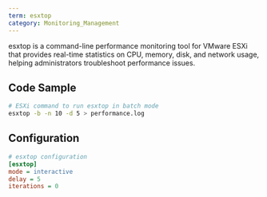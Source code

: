```yaml
---
term: esxtop
category: Monitoring_Management
---
```


esxtop is a command-line performance monitoring tool for VMware ESXi that provides real-time statistics on CPU, memory, disk, and network usage, helping administrators troubleshoot performance issues.

## Code Sample

```bash
# ESXi command to run esxtop in batch mode
esxtop -b -n 10 -d 5 > performance.log
```

## Configuration

```ini
# esxtop configuration
[esxtop]
mode = interactive
delay = 5
iterations = 0
```